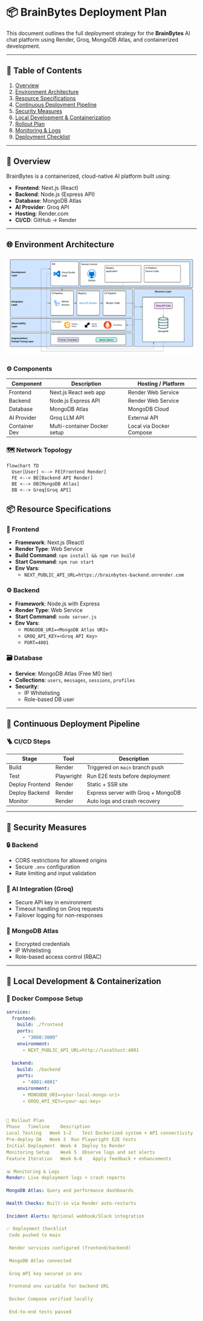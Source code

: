 # 📦 BrainBytes Deployment Plan

This document outlines the full deployment strategy for the **BrainBytes** AI chat platform using Render, Groq, MongoDB Atlas, and containerized development.

---

## 🧭 Table of Contents

1. [Overview](#overview)  
2. [Environment Architecture](#environment-architecture)  
3. [Resource Specifications](#resource-specifications)  
4. [Continuous Deployment Pipeline](#continuous-deployment-pipeline)  
5. [Security Measures](#security-measures)  
6. [Local Development & Containerization](#local-development--containerization)  
7. [Rollout Plan](#rollout-plan)  
8. [Monitoring & Logs](#monitoring--logs)  
9. [Deployment Checklist](#deployment-checklist)

---

## 📌 Overview

BrainBytes is a containerized, cloud-native AI platform built using:

- **Frontend**: Next.js (React)
- **Backend**: Node.js (Express API)
- **Database**: MongoDB Atlas
- **AI Provider**: Groq API
- **Hosting**: Render.com
- **CI/CD**: GitHub → Render

---

## 🌐 Environment Architecture
![Deployment Architecture Diagram](<Deployment Architecture Diagram.png>)
### ⚙️ Components

| Component     | Description                            | Hosting / Platform     |
|---------------|----------------------------------------|-------------------------|
| Frontend      | Next.js React web app                  | Render Web Service      |
| Backend       | Node.js Express API                    | Render Web Service      |
| Database      | MongoDB Atlas                          | MongoDB Cloud           |
| AI Provider   | Groq LLM API                           | External API            |
| Container Dev | Multi-container Docker setup           | Local via Docker Compose|

### 🗺️ Network Topology

```mermaid
flowchart TD
  User[User] <--> FE[Frontend Render]
  FE <--> BE[Backend API Render]
  BE <--> DB[MongoDB Atlas]
  DB <--> Groq[Groq API]
```

## 📦 Resource Specifications

### 🧩 Frontend

- **Framework**: Next.js (React)
- **Render Type**: Web Service
- **Build Command**: `npm install && npm run build`
- **Start Command**: `npm run start`
- **Env Vars**:
  - `NEXT_PUBLIC_API_URL=https://brainbytes-backend.onrender.com`

### ⚙️ Backend

- **Framework**: Node.js with Express
- **Render Type**: Web Service
- **Start Command**: `node server.js`
- **Env Vars**:
  - `MONGODB_URI=<MongoDB Atlas URI>`
  - `GROQ_API_KEY=<Groq API Key>`
  - `PORT=4001`

### 🗃️ Database

- **Service**: MongoDB Atlas (Free M0 tier)
- **Collections**: `users`, `messages`, `sessions`, `profiles`
- **Security**:
  - IP Whitelisting
  - Role-based DB user

---

## 🔄 Continuous Deployment Pipeline

### 🪜 CI/CD Steps

| Stage           | Tool       | Description                          |
|----------------|------------|--------------------------------------|
| Build           | Render     | Triggered on `main` branch push      |
| Test            | Playwright | Run E2E tests before deployment      |
| Deploy Frontend | Render     | Static + SSR site                    |
| Deploy Backend  | Render     | Express server with Groq + MongoDB   |
| Monitor         | Render     | Auto logs and crash recovery         |

---

## 🔐 Security Measures

### 🔒 Backend

- CORS restrictions for allowed origins
- Secure `.env` configuration
- Rate limiting and input validation

### 🧠 AI Integration (Groq)

- Secure API key in environment
- Timeout handling on Groq requests
- Failover logging for non-responses

### 🔑 MongoDB Atlas

- Encrypted credentials
- IP Whitelisting
- Role-based access control (RBAC)

---

## 🐳 Local Development & Containerization

### 🧱 Docker Compose Setup

```yaml
services:
  frontend:
    build: ./frontend
    ports:
      - "3000:3000"
    environment:
      - NEXT_PUBLIC_API_URL=http://localhost:4001

  backend:
    build: ./backend
    ports:
      - "4001:4001"
    environment:
      - MONGODB_URI=<your-local-mongo-uri>
      - GROQ_API_KEY=<your-api-key>


📅 Rollout Plan
Phase	Timeline	Description
Local Testing	Week 1–2	Test Dockerized system + API connectivity
Pre-deploy QA	Week 3	Run Playwright E2E tests
Initial Deployment	Week 4	Deploy to Render
Monitoring Setup	Week 5	Observe logs and set alerts
Feature Iteration	Week 6–8	Apply feedback + enhancements

📊 Monitoring & Logs
Render: Live deployment logs + crash reports

MongoDB Atlas: Query and performance dashboards

Health Checks: Built-in via Render auto-restarts

Incident Alerts: Optional webhook/Slack integration

✅ Deployment Checklist
 Code pushed to main

 Render services configured (frontend/backend)

 MongoDB Atlas connected

 Groq API key secured in env

 Frontend env variable for backend URL

 Docker Compose verified locally

 End-to-end tests passed